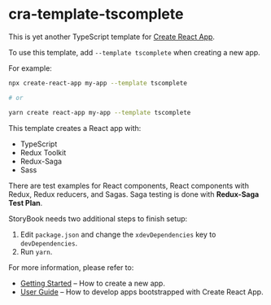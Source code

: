 # cra-template-tscomplete

This is yet another TypeScript template for [Create React App](https://github.com/facebook/create-react-app).

To use this template, add `--template tscomplete` when creating a new app.

For example:

```sh
npx create-react-app my-app --template tscomplete

# or

yarn create react-app my-app --template tscomplete
```

This template creates a React app with:

* TypeScript
* Redux Toolkit
* Redux-Saga
* Sass

There are test examples for React components, React components with Redux, Redux reducers,  and Sagas. Saga testing is done with __Redux-Saga Test Plan__.

StoryBook needs two additional steps to finish setup:

1. Edit `package.json` and change the `xdevDependencies` key to `devDependencies`.
1. Run `yarn`.

For more information, please refer to:

- [Getting Started](https://create-react-app.dev/docs/getting-started) – How to create a new app.
- [User Guide](https://create-react-app.dev) – How to develop apps bootstrapped with Create React App.

